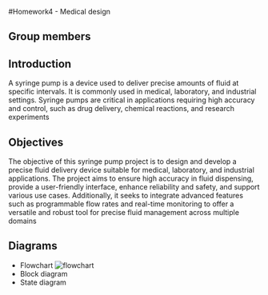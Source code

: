 #Homework4 - Medical design
## Group members
## Introduction
A syringe pump is a device used to deliver precise amounts of fluid at specific intervals. It is commonly used in medical, laboratory, and industrial settings. Syringe pumps are critical in applications requiring high accuracy and control, such as drug delivery, chemical reactions, and research experiments
## Objectives
The objective of this syringe pump project is to design and develop a precise fluid delivery device suitable for medical, laboratory, and industrial applications. The project aims to ensure high accuracy in fluid dispensing, provide a user-friendly interface, enhance reliability and safety, and support various use cases. Additionally, it seeks to integrate advanced features such as programmable flow rates and real-time monitoring to offer a versatile and robust tool for precise fluid management across multiple domains
## Diagrams
* Flowchart
  ![flowchart]()
* Block diagram
* State diagram

